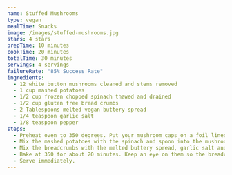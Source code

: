 ```yaml
---
name: Stuffed Mushrooms
type: vegan
mealTime: Snacks
image: /images/stuffed-mushrooms.jpg
stars: 4 stars
prepTime: 10 minutes
cookTime: 20 minutes
totalTime: 30 minutes
servings: 4 servings
failureRate: "85% Success Rate"
ingredients:
  - 12 white button mushrooms cleaned and stems removed
  - 1 cup mashed potatoes
  - 1/2 cup frozen chopped spinach thawed and drained
  - 1/2 cup gluten free bread crumbs
  - 2 Tablespoons melted vegan buttery spread
  - 1/4 teaspoon garlic salt
  - 1/8 teaspoon pepper
steps:
  - Preheat oven to 350 degrees. Put your mushroom caps on a foil lined cookie sheet for easy cleanup.
  - Mix the mashed potatoes with the spinach and spoon into the mushroom caps.
  - Mix the breadcrumbs with the melted buttery spread, garlic salt and pepper and pile on top of each mushroom.
  - Bake at 350 for about 20 minutes. Keep an eye on them so the breadcrumbs don’t get too brown.
  - Serve immediately.
---
```

